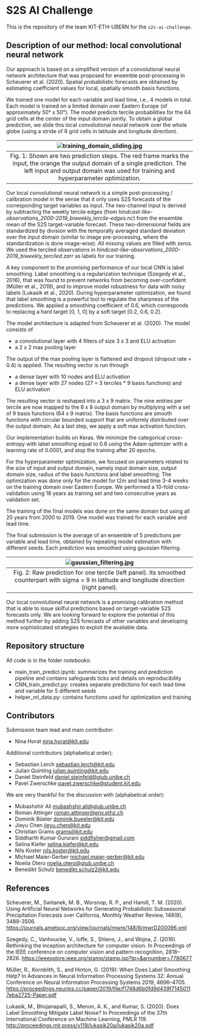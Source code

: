 # S2S AI Challenge

This is the repository of the team KIT-ETH-UBERN for
the `s2s-ai-challenge`.

## Description of our method: local convolutional neural network

Our approach is based on a simplified version of a convolutional neural network architecture that was proposed for ensemble post-processing in Scheuerer et al. (2020). Spatial probabilistic forecasts are obtained by estimating coefficient values for local, spatially smooth basis functions. 

We trained one model for each variable and lead time, i.e., 4 models in total. 
Each model is trained on a limited domain over Eastern Europe (of approximately 50° x 50°). The model predicts tercile probabilities for the 64 grid cells at the center of the input domain jointly. To obtain a global prediction, we slide this local convolutional neural network over the whole globe (using a stride of 8 grid cells in latitude and longitude direction).

| ![training_domain_sliding.jpg](https://renkulab.io/gitlab/daniel.steinfeld87/s2s-ai-challenge-kit-eth-ubern/-/blob/basic_model/docs/training_domain_sliding.png) | 
|:--:| 
| Fig. 1:  Shown are two prediction steps. The red frame marks the input, the orange the output domain of a single prediction. The left input and output domain was used for training and hyperparameter optimization.|

Our local convolutional neural network is a simple post-processing / calibration model in the sense that it only uses S2S forecasts of the corresponding target variables as input. The two-channel input is derived by subtracting the weekly tercile edges (from _hindcast-like-observations_2000-2019_biweekly_tercile-edges.nc_) from the ensemble mean of the S2S target-variable forecast. These two-dimensional fields are standardized by division with the temporally averaged standard deviation over the input domain (similar to image pre-processing, where the standardization is done image-wise).  All missing values are filled with zeros. We used the terciled observations in _hindcast-like-observations_2000-2019_biweekly_terciled.zarr_ as labels for our training. 

A key component to the promising performance of our local CNN is label smoothing. Label smoothing is a regularization technique (Szegedy et al., 2016), that was found to prevent networks from becoming over-confident (Müller et al., 2019), and to improve model robustness for data with noisy labels (Lukasik et al., 2020). During hyperparameter optimization, we found that label smoothing is a powerful tool to regulate the sharpness of the predictions. We applied a smoothing coefficient of 0.6, which corresponds to replacing a hard target [0, 1, 0] by a soft target [0.2, 0.6, 0.2]. 

The model architecture is adapted from Scheuerer et al. (2020). The model consists of 
-	a convolutional layer with 4 filters of size 3 x 3 and ELU activation
-	a 2 x 2 max pooling layer

The output of the max pooling layer is flattened and dropout (dropout rate = 0.4) is applied. The resulting vector is run through
-	a dense layer with 10 nodes and ELU activation
-	a dense layer with 27 nodes (27 = 3 terciles * 9 basis functions) and ELU activation

The resulting vector is reshaped into a 3 x 9 matrix. The nine entries per tercile are now mapped to the 8 x 8 output domain by multiplying with a set of 9 basis functions (64 x 9 matrix). The basis functions are smooth functions with circular bounded support that are uniformly distributed over the output domain. As a last step, we apply a soft max activation function.

Our implementation builds on Keras. We minimize the categorical cross-entropy with label smoothing equal to 0.6 using the Adam optimizer with a learning rate of 0.0001, and stop the training after 20 epochs. 

For the hyperparameter optimization, we focused on parameters related to the size of input and output domain, namely input domain size, output domain size, radius of the basis functions and label smoothing. The optimization was done only for the model for t2m and lead time 3-4 weeks on the training domain over Eastern Europe. We performed a 10-fold cross-validation using 18 years as training set and two consecutive years as validation set.

The training of the final models was done on the same domain but using all 20 years from 2000 to 2019. One model was trained for each variable and lead time. 

The final submission is the average of an ensemble of 5 predictions per variable and lead time, obtained by repeating model estimation with different seeds. Each prediction was smoothed using gaussian filtering.  

| ![gaussian_filtering.jpg](https://renkulab.io/gitlab/daniel.steinfeld87/s2s-ai-challenge-kit-eth-ubern/-/blob/basic_model/docs/gaussian_filtering.png) | 
|:--:| 
| Fig. 2:  Raw prediction for one tercile (left panel). Its smoothed counterpart with sigma = 9 in latitude and longitude direction (right panel).|

Our local convolutional neural network is a promising calibration method that is able to issue skilful predictions based on target-variable S2S forecasts only. We are looking forward to explore the potential of this method further by adding S2S forecasts of other variables and developing more sophisticated strategies to exploit the available data.


## Repository structure

All code is in the folder _notebooks_:
-	main_train_predict.ipynb: summarizes the training and prediction pipeline and contains safeguards ticks and details on reproducibility
-	CNN_train_predict.py: creates separate predictions for each lead time and variable for 5 different seeds
-	helper_ml_data.py: contains functions used for optimization and training




## Contributors

Submission team lead and main contributor: 
-	Nina Horat nina.horat@kit.edu

Additional contributors (alphabetical order):
-	Sebastian Lerch sebastian.lerch@kit.edu
-	Julian Quinting julian.quinting@kit.edu
-	Daniel Steinfeld daniel.steinfeld@giub.unibe.ch
-	Pavel Zwerschke pavel.zwerschke@student.kit.edu

We are very thankful for the discussion with (alphabetical order):
-	Mubashshir Ali mubashshir.ali@giub.unibe.ch
-	Roman Attinger roman.attinger@env.ethz.ch
-	Dominik Büeler dominik.bueeler@kit.edu
-	Jieyu Chen jieyu.chen@kit.edu
-	Christian Grams grams@kit.edu
-	Siddharth Kumar Gururani siddfisher@gmail.com
-	Selina Kiefer selina.kiefer@kit.edu
-	Nils Koster nils.koster@kit.edu
-	Michael Maier-Gerber michael.maier-gerber@kit.edu
-	Noelia Otero noelia.otero@giub.unibe.ch
-	Benedikt Schulz benedikt.schulz2@kit.edu

## References
Scheuerer, M., Switanek, M. B., Worsnop, R. P., and Hamill, T. M. (2020). Using Artificial Neural Networks for Generating Probabilistic Subseasonal Precipitation Forecasts over California, Monthly Weather Review, 148(8), 3489-3506. https://journals.ametsoc.org/view/journals/mwre/148/8/mwrD200096.xml

Szegedy, C., Vanhoucke, V., Ioffe, S., Shlens, J., and Wojna, Z. (2016). Rethinking the inception
architecture for computer vision. In Proceedings of the IEEE conference on computer vision and pattern recognition, 2818–2826. https://ieeexplore.ieee.org/stamp/stamp.jsp?tp=&arnumber=7780677  

Müller, R., Kornblith, S., and Hinton, G. (2019): When Does Label Smoothing Help? In Advances in Neural Information Processing Systems 32: Annual Conference on Neural Information Processing Systems 2019, 4696–4705. https://proceedings.neurips.cc/paper/2019/file/f1748d6b0fd9d439f71450117eba2725-Paper.pdf

Lukasik, M., Bhojanapalli, S., Menon, A. K., and Kumar, S. (2020). Does Label Smoothing Mitigate Label Noise? In Proceedings of the 37th International Conference on Machine
Learning, PMLR 119. http://proceedings.mlr.press/v119/lukasik20a/lukasik20a.pdf
